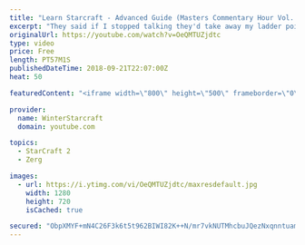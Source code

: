```yaml
---
title: "Learn Starcraft - Advanced Guide (Masters Commentary Hour Vol. 1)"
excerpt: "They said if I stopped talking they'd take away my ladder points. Next one I upload will have more terran/toss blame RNGesus."
originalUrl: https://youtube.com/watch?v=OeQMTUZjdtc
type: video
price: Free
length: PT57M1S
publishedDateTime: 2018-09-21T22:07:00Z
heat: 50

featuredContent: "<iframe width=\"800\" height=\"500\" frameborder=\"0\" src=\"https://www.youtube.com/embed/OeQMTUZjdtc\" allow=\"accelerometer; autoplay; encrypted-media; gyroscope; picture-in-picture\" allowfullscreen></iframe>"

provider:
  name: WinterStarcraft
  domain: youtube.com

topics:
  - StarCraft 2
  - Zerg

images:
  - url: https://i.ytimg.com/vi/OeQMTUZjdtc/maxresdefault.jpg
    width: 1280
    height: 720
    isCached: true

secured: "ObpXMYF+mN4C26F3k6t5t962BIWI82K++N/mr7vkNUTMhcbuJQezNxqnntuamgYr1XN9p714YeKHmecgu0CT5PnohSLn8QkjLPHsTY/4IuGWaO+y0583gFmZKxD26G/S6bEclOTcs/7ZDQHSF+Hu4z/CwinLcWUI6ElHxayOeaGw/pi1GJPLpYHaSQWOYKfmHieaLssrycvm8ktcHAsCfPdSJ/BC6lN3c7ROwED3az0Ctfo/k0m8bbKlmfycCzKeE+rUFOEiuv+cJF9MTcGFbg4E3zOoM3MnkRXBo7OUxCTGnChVqPl5jJsfA3BMLcEjsOC3udo8GPtcNOt4TriG72O+IpJ3enenxPdStumUdjPwR9Zj4g3k4+XiH0iIFGsctdT1WhWjs7JbVcNVqm/TXWDnVwQt2IiM3klhNWodZOA=;YbwxzfHjSCdQ9VjEG2qW7Q=="
---
```


